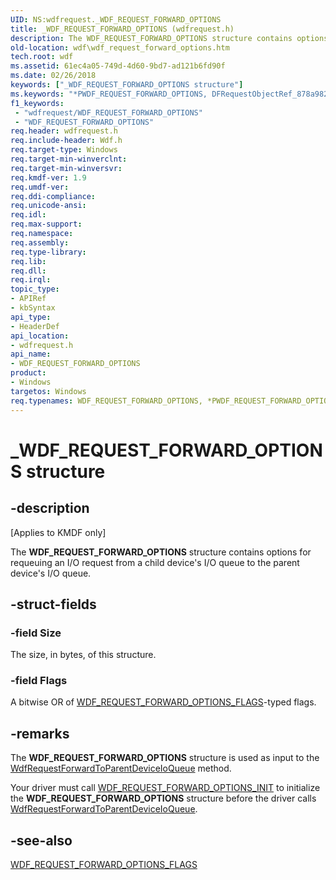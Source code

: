 ```yaml
---
UID: NS:wdfrequest._WDF_REQUEST_FORWARD_OPTIONS
title: _WDF_REQUEST_FORWARD_OPTIONS (wdfrequest.h)
description: The WDF_REQUEST_FORWARD_OPTIONS structure contains options for requeuing an I/O request from a child device's I/O queue to the parent device's I/O queue.
old-location: wdf\wdf_request_forward_options.htm
tech.root: wdf
ms.assetid: 61ec4a05-749d-4d60-9bd7-ad121b6fd90f
ms.date: 02/26/2018
keywords: ["_WDF_REQUEST_FORWARD_OPTIONS structure"]
ms.keywords: "*PWDF_REQUEST_FORWARD_OPTIONS, DFRequestObjectRef_878a982e-6fe9-4bfc-ad5c-165ef7590b79.xml, PWDF_REQUEST_FORWARD_OPTIONS, PWDF_REQUEST_FORWARD_OPTIONS structure pointer, WDF_REQUEST_FORWARD_OPTIONS, WDF_REQUEST_FORWARD_OPTIONS structure, _WDF_REQUEST_FORWARD_OPTIONS, kmdf.wdf_request_forward_options, wdf.wdf_request_forward_options, wdfrequest/PWDF_REQUEST_FORWARD_OPTIONS, wdfrequest/WDF_REQUEST_FORWARD_OPTIONS"
f1_keywords:
 - "wdfrequest/WDF_REQUEST_FORWARD_OPTIONS"
 - "WDF_REQUEST_FORWARD_OPTIONS"
req.header: wdfrequest.h
req.include-header: Wdf.h
req.target-type: Windows
req.target-min-winverclnt: 
req.target-min-winversvr: 
req.kmdf-ver: 1.9
req.umdf-ver: 
req.ddi-compliance: 
req.unicode-ansi: 
req.idl: 
req.max-support: 
req.namespace: 
req.assembly: 
req.type-library: 
req.lib: 
req.dll: 
req.irql: 
topic_type:
- APIRef
- kbSyntax
api_type:
- HeaderDef
api_location:
- wdfrequest.h
api_name:
- WDF_REQUEST_FORWARD_OPTIONS
product:
- Windows
targetos: Windows
req.typenames: WDF_REQUEST_FORWARD_OPTIONS, *PWDF_REQUEST_FORWARD_OPTIONS
---
```


# _WDF_REQUEST_FORWARD_OPTIONS structure


## -description


<p class="CCE_Message">[Applies to KMDF only]</p>

The <b>WDF_REQUEST_FORWARD_OPTIONS</b> structure contains options for requeuing an I/O request from a child device's I/O queue to the parent device's I/O queue.


## -struct-fields




### -field Size

The size, in bytes, of this structure.


### -field Flags

A bitwise OR of <a href="https://docs.microsoft.com/windows-hardware/drivers/ddi/wdfrequest/ne-wdfrequest-_wdf_request_forward_options_flags">WDF_REQUEST_FORWARD_OPTIONS_FLAGS</a>-typed flags.


## -remarks



The <b>WDF_REQUEST_FORWARD_OPTIONS</b> structure is used as input to the <a href="https://docs.microsoft.com/windows-hardware/drivers/ddi/wdfrequest/nf-wdfrequest-wdfrequestforwardtoparentdeviceioqueue">WdfRequestForwardToParentDeviceIoQueue</a> method.

Your driver must call <a href="https://docs.microsoft.com/windows-hardware/drivers/ddi/wdfrequest/nf-wdfrequest-wdf_request_forward_options_init">WDF_REQUEST_FORWARD_OPTIONS_INIT</a> to initialize the <b>WDF_REQUEST_FORWARD_OPTIONS</b> structure before the driver calls <a href="https://docs.microsoft.com/windows-hardware/drivers/ddi/wdfrequest/nf-wdfrequest-wdfrequestforwardtoparentdeviceioqueue">WdfRequestForwardToParentDeviceIoQueue</a>.




## -see-also




<a href="https://docs.microsoft.com/windows-hardware/drivers/ddi/wdfrequest/ne-wdfrequest-_wdf_request_forward_options_flags">WDF_REQUEST_FORWARD_OPTIONS_FLAGS</a>
 

 

